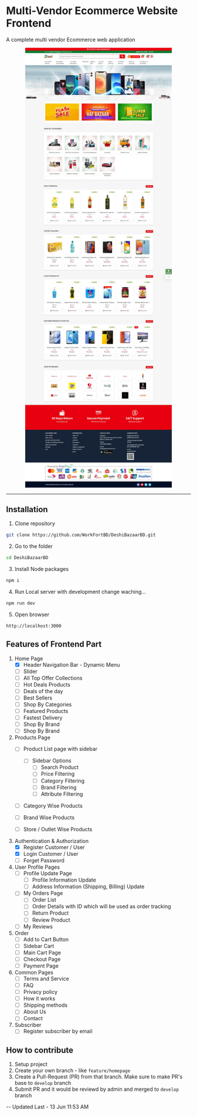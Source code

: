 ﻿# Multi-Vendor Ecommerce Website Frontend
A complete multi vendor Ecommerce web application

<p align="center">
    <img width="400" src="https://raw.githubusercontent.com/hasibulHossain/deshibazaarbd/master/assets/img/deshibazaarbd_homepage.jpg" />
</p>

---

## Installation

1. Clone repository

```bash
git clone https://github.com/WorkFortBD/DeshiBazaarBD.git
```

2. Go to the folder

```bash
cd DeshiBazaarBD
```

3. Install Node packages

```bash
npm i
```

4. Run Local server with development change waching...

```bash
npm run dev
```

5. Open browser

```bash
http://localhost:3000
```

## Features of Frontend Part

1. Home Page
    - [x]  Header Navigation Bar - Dynamic Menu
    - [ ]  Slider
    - [ ]  All Top Offer Collections
    - [ ]  Hot Deals Products
    - [ ]  Deals of the day
    - [ ]  Best Sellers
    - [ ]  Shop By Categories
    - [ ]  Featured Products
    - [ ]  Fastest Delivery
    - [ ]  Shop By Brand
    - [ ]  Shop By Brand

1. Products Page
    - [ ]  Product List page with sidebar
        - [ ] Sidebar Options
            - [ ] Search Product
            - [ ] Price Filtering
            - [ ] Category Filtering
            - [ ] Brand Filtering
            - [ ] Attribute Filtering
    - [ ]  Category Wise Products
    - [ ]  Brand Wise Products
    - [ ]  Store / Outlet Wise Products


1. Authentication & Authorization
    - [x]  Register Customer / User
    - [x]  Login Customer / User
    - [ ]  Forget Password

1. User Profile Pages
    - [ ]  Profile Update Page
        - [ ] Profile Information Update
        - [ ] Address Information (Shipping, Billing) Update
    - [ ]  My Orders Page
        - [ ] Order List
        - [ ] Order Details with ID which will be used as order tracking
        - [ ] Return Product
        - [ ] Review Product
    - [ ]  My Reviews

1. Order
    - [ ]  Add to Cart Button
    - [ ]  Sidebar Cart
    - [ ]  Main Cart Page
    - [ ]  Checkout Page
    - [ ]  Payment Page

1. Common Pages
    - [ ]  Terms and Service
    - [ ]  FAQ
    - [ ]  Privacy policy
    - [ ]  How it works
    - [ ]  Shipping methods
    - [ ]  About Us
    - [ ]  Contact

1. Subscriber
    - [ ]  Register subscriber by email

## How to contribute

1. Setup project
1. Create your own branch - like `feature/homepage`
1. Create a Pull-Request (PR) from that branch. Make sure to make PR's base to `develop` branch
1. Submit PR and it would be reviewd by admin and merged to `develop` branch

-- Updated Last - 13 Jun 11:53 AM
